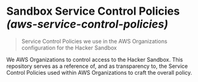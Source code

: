 # Sandbox Service Control Policies _(aws-service-control-policies)_

> Service Control Policies we use in the AWS Organizations configuration for the Hacker Sandbox 

We AWS Organizations to control access to the Hacker Sandbox. This repository serves as a reference of, and as transparency to, the Service Control Policies used within AWS Organizations to craft the overall policy.
